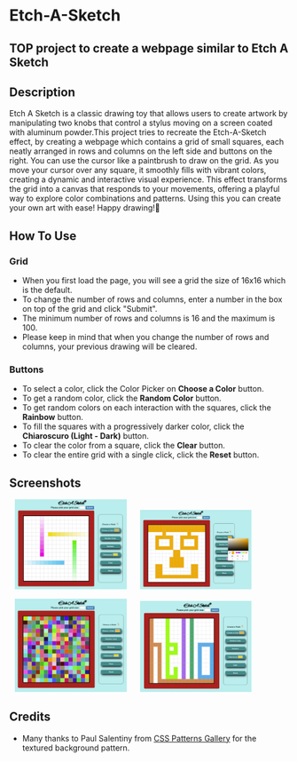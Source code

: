 # Etch-A-Sketch
## TOP project to create a webpage similar to Etch A Sketch

## Description
Etch A Sketch is a classic drawing toy that allows users to create artwork by manipulating two knobs that control a stylus moving on a screen coated with aluminum powder.This project tries to recreate the Etch-A-Sketch effect, by creating a webpage which contains a grid of small squares, each neatly arranged in rows and columns on the left side and buttons on the right. You can use the cursor like a paintbrush to draw on the grid. As you move your cursor over any square, it smoothly fills with vibrant colors, creating a dynamic and interactive visual experience. This effect transforms the grid into a canvas that responds to your movements, offering a playful way to explore color combinations and patterns. Using this you can create your own art with ease! Happy drawing!🎨


## How To Use
### Grid
* When you first load the page, you will see a grid the size of 16x16 which is the default.
* To change the number of rows and columns, enter a number in the box on top of the grid and click "Submit". 
* The minimum number of rows and columns is 16 and the maximum is 100.
* Please keep in mind that when you change the number of rows and columns, your previous drawing will be cleared.
  

### Buttons
* To select a color, click the Color Picker on **Choose a Color** button.
* To get a random color, click the **Random Color** button.
* To get random colors on each interaction with the squares, click the **Rainbow** button.
* To fill the squares with a progressively darker color, click the **Chiaroscuro (Light - Dark)** button.
* To clear the color from a square, click the **Clear** button.
* To clear the entire grid with a single click, click the **Reset** button.
  

## Screenshots
<p>
    <img src="./images/chiaroscuro.png" width="40%" hspace="10" >
    <img src="./images/choose-a-color.png" width="40%" hspace="10" >
    <p>
    <img src="./images/rainbow.png" width="40%" hspace="10" >
    <img src="./images/random-color.png" width="40%" hspace="10" >
</p>


## Credits
* Many thanks to Paul Salentiny from [CSS Patterns Gallery](https://projects.verou.me/css3patterns/#pyramid) for the textured background pattern.